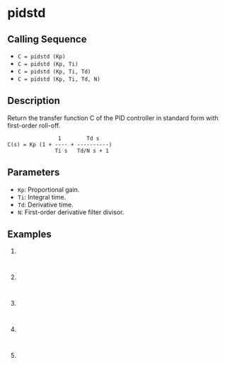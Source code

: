 # pidstd

## Calling Sequence
- `C = pidstd (Kp)`
- `C = pidstd (Kp, Ti)`
- `C = pidstd (Kp, Ti, Td)`
- `C = pidstd (Kp, Ti, Td, N)`

## Description
Return the transfer function C of the PID controller in standard form with first-order roll-off.

                    1        Td s
    C(s) = Kp (1 + ---- + ----------)
                   Ti s   Td/N s + 1

## Parameters
- `Kp`: Proportional gain.
- `Ti`: Integral time.
- `Td`: Derivative time.
- `N`: First-order derivative filter divisor.

## Examples
1.
```

```
```

```
2.
```

```
```

```

3.
```

```
```

```

4.
```

```
```

```

5.
```

```
```

```
